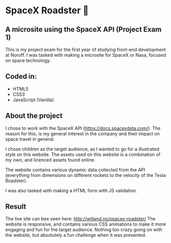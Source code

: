# SpaceX Roadster :rocket:

## A microsite using the SpaceX API (Project Exam 1)
This is my project exam for the first year of studying front-end development at Noroff.
I was tasked with making a microsite for SpaceX or Nasa, focused on space technology.

## Coded in:
- HTML5
- CSS3
- JavaScript (Vanilla)

## About the project
I chose to work with the SpaceX API (https://docs.spacexdata.com/).
The reason for this, is my general interest in the company and their impact on space travel in general.

I chose children as the target audience, as I wanted to go for a illustrated style on this website.
The assets used on this website is a combination of my own, and licenced assets found online.

The website contains various dynamic data collected from the API (everything from dimensions on different rockets to the velocity of the Tesla Roadster).

I was also tasked with making a HTML form with JS validation.

## Result
The live site can bee seen here: http://willand.no/spacex-roadster/
The website is responsive, and contains various CSS animations to make it more engaging and fun for the target audience.
Nothing too crazy going on with the website, but absolutely a fun challenge when it was presented.
